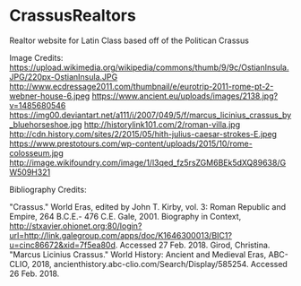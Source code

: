 # CrassusRealtors
Realtor website for Latin Class based off of the Politican Crassus

Image Credits:
https://upload.wikimedia.org/wikipedia/commons/thumb/9/9c/OstianInsula.JPG/220px-OstianInsula.JPG
http://www.ecdressage2011.com/thumbnail/e/eurotrip-2011-rome-pt-2-webner-house-6.jpeg
https://www.ancient.eu/uploads/images/2138.jpg?v=1485680546
https://img00.deviantart.net/a111/i/2007/049/5/f/marcus_licinius_crassus_by_bluehorseshoe.jpg
http://historylink101.com/2/roman-villa.jpg
http://cdn.history.com/sites/2/2015/05/hith-julius-caesar-strokes-E.jpeg
https://www.prestotours.com/wp-content/uploads/2015/10/rome-colosseum.jpg
http://image.wikifoundry.com/image/1/l3qed_fz5rsZGM6BEk5dXQ89638/GW509H321

Bibliography Credits:

"Crassus." World Eras, edited by John T. Kirby, vol. 3: Roman Republic and Empire, 264 B.C.E.- 476 C.E. Gale, 2001. Biography in Context, http://stxavier.ohionet.org:80/login?url=http://link.galegroup.com/apps/doc/K1646300013/BIC1?u=cinc86672&xid=7f5ea80d. Accessed 27 Feb. 2018.
Girod, Christina. "Marcus Licinius Crassus." World History: Ancient and Medieval Eras, ABC-CLIO, 2018, ancienthistory.abc-clio.com/Search/Display/585254. Accessed 26 Feb. 2018.
